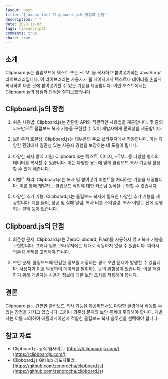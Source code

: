 ```yaml
---
layout: post
title: "[javascript] Clipboard.js의 장점과 단점"
description: " "
date: 2023-11-03
tags: [javascript]
comments: true
share: true
---
```


## 소개

Clipboard.js는 클립보드에 텍스트 또는 HTML을 복사하고 붙여넣기하는 JavaScript 라이브러리입니다. 이 라이브러리는 사용자가 웹 페이지에서 텍스트나 데이터를 손쉽게 복사하여 다른 곳에 붙여넣기할 수 있는 기능을 제공합니다. 이번 포스트에서는 Clipboard.js의 장점과 단점을 살펴보겠습니다.

## Clipboard.js의 장점

1. 쉬운 사용법: Clipboard.js는 간단한 API와 직관적인 사용법을 제공합니다. 몇 줄의 코드만으로 클립보드 복사 기능을 구현할 수 있어 개발자에게 편의성을 제공합니다.

2. 브라우저 호환성: Clipboard.js는 대부분의 주요 브라우저에서 작동합니다. 이는 다양한 환경에서 일관성 있는 사용자 경험을 보장하는 데 도움이 됩니다.

3. 다양한 복사 방식 지원: Clipboard.js는 텍스트, 이미지, HTML 등 다양한 형식의 데이터를 복사할 수 있습니다. 이는 다양한 용도에 맞게 클립보드 복사 기능을 활용할 수 있게 해줍니다.

4. 이벤트 처리: Clipboard.js는 복사 및 붙여넣기 이벤트를 처리하는 기능을 제공합니다. 이를 통해 개발자는 클립보드 작업에 대한 커스텀 동작을 구현할 수 있습니다.

5. 다양한 추가 기능: Clipboard.js는 클립보드 복사에 필요한 다양한 추가 기능을 제공합니다. 예를 들어, 성공 및 실패 알림, 복사 버튼 스타일링, 복사 이벤트 전에 실행되는 콜백 등이 있습니다.

## Clipboard.js의 단점

1. 의존성 문제: Clipboard.js는 ZeroClipboard, Flash를 사용하지 않고 복사 기능을 구현합니다. 그러나 일부 브라우저에는 제대로 작동하지 않을 수 있습니다. 따라서 의존성 문제를 고려해야 합니다.

2. 보안 문제: 클립보드에 민감한 정보를 저장하는 경우 보안 문제가 발생할 수 있습니다. 사용자가 이를 악용하여 데이터를 탈취하는 등의 위험성이 있습니다. 이를 해결하기 위해 개발자는 사용자 정보에 대한 보안 조치를 적용해야 합니다.

## 결론

Clipboard.js는 간편한 클립보드 복사 기능을 제공하면서도 다양한 환경에서 작동할 수 있는 장점을 가지고 있습니다. 그러나 의존성 문제와 보안 문제에 주의해야 합니다. 개발자는 이를 고려하여 애플리케이션에 적합한 클립보드 복사 솔루션을 선택해야 합니다.

## 참고 자료

- Clipboard.js 공식 웹사이트: [https://clipboardjs.com/](https://clipboardjs.com/)
- Clipboard.js GitHub 레포지토리: [https://github.com/zenorocha/clipboard.js](https://github.com/zenorocha/clipboard.js)